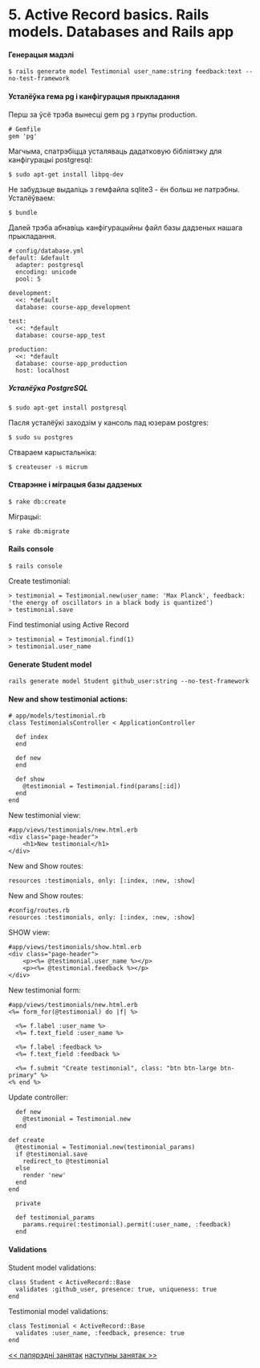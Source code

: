 # 5. Active Record basics. Rails models. Databases and Rails app

#### Генерацыя мадэлі

    $ rails generate model Testimonial user_name:string feedback:text --no-test-framework

#### Усталёўка гема pg і канфігурацыя прыкладання

Перш за ўсё трэба вынесці gem pg з групы production.

    # Gemfile
    gem 'pg'

Магчыма, спатрэбіцца усталяваць дадатковую бібліятэку для канфігурацыі postgresql:

    $ sudo apt-get install libpq-dev

Не забудзьце выдаліць з гемфайла sqlite3 - ён больш не патрэбны. Усталёўваем:

    $ bundle

Далей трэба абнавіць канфігурацыйны файл базы дадзеных нашага прыкладання.

    # config/database.yml
    default: &default
      adapter: postgresql
      encoding: unicode
      pool: 5

    development:
      <<: *default
      database: course-app_development

    test:
      <<: *default
      database: course-app_test

    production:
      <<: *default
      database: course-app_production
      host: localhost

##### Усталёўка PostgreSQL

    $ sudo apt-get install postgresql

Пасля усталёўкі заходзім у кансоль пад юзерам postgres:

    $ sudo su postgres

Ствараем карыстальніка:

    $ createuser -s micrum

#### Стварэнне і міграцыя базы дадзеных

    $ rake db:create

Міграцыі:

    $ rake db:migrate

#### Rails console


    $ rails console

Create testimonial:

    > testimonial = Testimonial.new(user_name: 'Max Planck', feedback: 'the energy of oscillators in a black body is quantized')
    > testimonial.save

Find testimonial using Active Record

    > testimonial = Testimonial.find(1)
    > testimonial.user_name


#### Generate Student model

    rails generate model Student github_user:string --no-test-framework

#### New and show testimonial actions:

    # app/models/testimonial.rb
    class TestimonialsController < ApplicationController

      def index
      end

      def new
      end

      def show
        @testimonial = Testimonial.find(params[:id])
      end
    end


New testimonial view:

    #app/views/testimonials/new.html.erb
    <div class="page-header">
        <h1>New testimonial</h1>
    </div>


New and Show routes:

    resources :testimonials, only: [:index, :new, :show]

New and Show routes:

    #config/routes.rb
    resources :testimonials, only: [:index, :new, :show]

SHOW view:

    #app/views/testimonials/show.html.erb
    <div class="page-header">
        <p><%= @testimonial.user_name %></p>
        <p><%= @testimonial.feedback %></p>
    </div>

New testimonial form:

    #app/views/testimonials/new.html.erb
    <%= form_for(@testimonial) do |f| %>

      <%= f.label :user_name %>
      <%= f.text_field :user_name %>

      <%= f.label :feedback %>
      <%= f.text_field :feedback %>

      <%= f.submit "Create testimonial", class: "btn btn-large btn-primary" %>
    <% end %>

Update controller:

      def new
        @testimonial = Testimonial.new
      end

    def create
      @testimonial = Testimonial.new(testimonial_params)
      if @testimonial.save
        redirect_to @testimonial
      else
        render 'new'
      end
    end

      private

      def testimonial_params
        params.require(:testimonial).permit(:user_name, :feedback)
      end


#### Validations

Student model validations:

    class Student < ActiveRecord::Base
      validates :github_user, presence: true, uniqueness: true
    end

Testimonial model validations:

    class Testimonial < ActiveRecord::Base
      validates :user_name, :feedback, presence: true
    end


[<< папярэдні занятак](4_lecture.md)
[наступны занятак >>](6_lecture.md)
